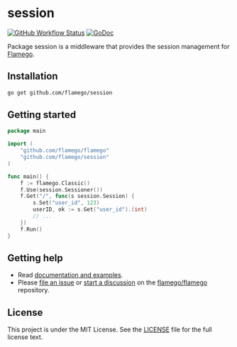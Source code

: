 # session

[![GitHub Workflow Status](https://img.shields.io/github/actions/workflow/status/flamego/session/go.yml?branch=main&logo=github&style=for-the-badge)](https://github.com/flamego/session/actions?query=workflow%3AGo)
[![GoDoc](https://img.shields.io/badge/GoDoc-Reference-blue?style=for-the-badge&logo=go)](https://pkg.go.dev/github.com/flamego/session?tab=doc)

Package session is a middleware that provides the session management for [Flamego](https://github.com/flamego/flamego).

## Installation

```zsh
go get github.com/flamego/session
```

## Getting started

```go
package main

import (
	"github.com/flamego/flamego"
	"github.com/flamego/session"
)

func main() {
	f := flamego.Classic()
	f.Use(session.Sessioner())
	f.Get("/", func(s session.Session) {
		s.Set("user_id", 123)
		userID, ok := s.Get("user_id").(int)
		// ...
	})
	f.Run()
}
```

## Getting help

- Read [documentation and examples](https://flamego.dev/middleware/session.html).
- Please [file an issue](https://github.com/flamego/flamego/issues) or [start a discussion](https://github.com/flamego/flamego/discussions) on the [flamego/flamego](https://github.com/flamego/flamego) repository.

## License

This project is under the MIT License. See the [LICENSE](LICENSE) file for the full license text.
